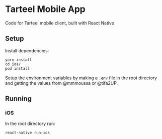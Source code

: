 # Tarteel Mobile App
Code for Tarteel mobile client, built with React Native

## Setup
Install dependencies:
```
yarn install
cd ios/
pod install
```

Setup the environment variables by making a `.env` file in the root directory and getting the values from @mmmoussa or @tifa2UP.

## Running
### iOS
In the root directory run:
```
react-native run-ios
```

